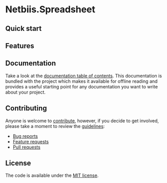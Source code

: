 ﻿# Netbiis.Spreadsheet

## Quick start

## Features

## Documentation

Take a look at the [documentation table of contents](docs/).
This documentation is bundled with the project which makes it 
available for offline reading and provides a useful starting point for
any documentation you want to write about your project.

## Contributing

Anyone is welcome to [contribute](CONTRIBUTING.md),
however, if you decide to get involved, please take a moment to review
the [guidelines](CONTRIBUTING.md):

* [Bug reports](CONTRIBUTING.md#bugs)
* [Feature requests](CONTRIBUTING.md#features)
* [Pull requests](CONTRIBUTING.md#pull-requests)


## License

The code is available under the [MIT license](LICENSE.txt).